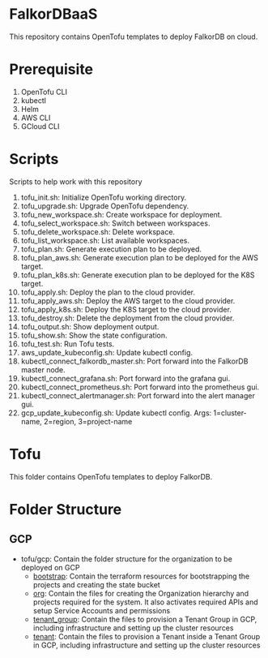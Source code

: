 # FalkorDBaaS

This repository contains OpenTofu templates to deploy FalkorDB on cloud.

# Prerequisite

1. OpenTofu CLI
2. kubectl
3. Helm
4. AWS CLI
5. GCloud CLI

# Scripts

Scripts to help work with this repository

1. tofu_init.sh: Initialize OpenTofu working directory.
2. tofu_upgrade.sh: Upgrade OpenTofu dependency.
3. tofu_new_workspace.sh: Create workspace for deployment.
4. tofu_select_workspace.sh: Switch between workspaces.
5. tofu_delete_workspace.sh: Delete workspace.
6. tofu_list_workspace.sh: List available workspaces.
7. tofu_plan.sh: Generate execution plan to be deployed.
8. tofu_plan_aws.sh: Generate execution plan to be deployed for the AWS target.
9. tofu_plan_k8s.sh: Generate execution plan to be deployed for the K8S target.
10. tofu_apply.sh: Deploy the plan to the cloud provider.
11. tofu_apply_aws.sh: Deploy the AWS target to the cloud provider.
12. tofu_apply_k8s.sh: Deploy the K8S target to the cloud provider.
13. tofu_destroy.sh: Delete the deployment from the cloud provider.
14. tofu_output.sh: Show deployment output.
15. tofu_show.sh: Show the state configuration.
16. tofu_test.sh: Run Tofu tests.
17. aws_update_kubeconfig.sh: Update kubectl config.
18. kubectl_connect_falkordb_master.sh: Port forward into the FalkorDB master node.
19. kubectl_connect_grafana.sh: Port forward into the grafana gui.
20. kubectl_connect_prometheus.sh: Port forward into the prometheus gui.
21. kubectl_connect_alertmanager.sh: Port forward into the alert manager gui.
22. gcp_update_kubeconfig.sh: Update kubectl config. Args: 1=cluster-name, 2=region, 3=project-name 

# Tofu

This folder contains OpenTofu templates to deploy FalkorDB.


# Folder Structure

## GCP

- tofu/gcp: Contain the folder structure for the organization to be deployed on GCP
  - [bootstrap](./tofu/gcp/bootstrap/README.md): Contain the terraform resources for bootstrapping the projects and creating the state bucket 
  - [org](./tofu/gcp/org/README.md): Contain the files for creating the Organization hierarchy and projects required for the system. It also activates required APIs and setup Service Accounts and permissions
  - [tenant_group](./tofu/gcp/tenant_group/README.md): Contain the files to provision a Tenant Group in GCP, including infrastructure and setting up the cluster resources
  - [tenant](./tofu/gcp/tenant/README.md): Contain the files to provision a Tenant inside a Tenant Group in GCP, including infrastructure and setting up the cluster resources
